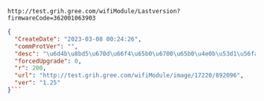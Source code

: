 `http://test.grih.gree.com/wifiModule/Lastversion?firmwareCode=362001063903`

```json
{
  "CreateDate": "2023-03-08 00:24:26",
  "commProtVer": "",
  "desc": "\u6d4b\u8bd5\u670d\u66f4\u65b0\u6700\u65b0\u4e0b\u53d1\u56fa\u4ef6",
  "forcedUpgrade": 0,
  "r": 200,
  "url": "http://test.grih.gree.com/wifiModule/image/17220/892096",
  "ver": "1.25"
}```